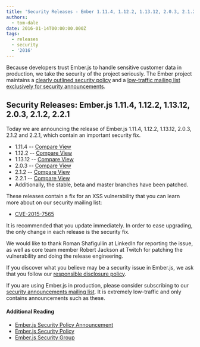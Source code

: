 ```yaml
---
title: 'Security Releases - Ember 1.11.4, 1.12.2, 1.13.12, 2.0.3, 2.1.2, 2.2.1'
authors:
  - tom-dale
date: 2016-01-14T00:00:00.000Z
tags:
  - releases
  - security
  - '2016'
---
```



Because developers trust Ember.js to handle sensitive customer data in
production, we take the security of the project seriously. The Ember
project maintains a [clearly outlined security policy](/security/) and a
[low-traffic mailing list exclusively for security
announcements](https://groups.google.com/forum/#!forum/ember-security).

## Security Releases: Ember.js 1.11.4, 1.12.2, 1.13.12, 2.0.3, 2.1.2, 2.2.1

Today we are announcing the release of Ember.js 1.11.4, 1.12.2, 1.13.12,
2.0.3, 2.1.2 and 2.2.1, which contain an important security fix.

* 1.11.4 -- [Compare View](https://github.com/emberjs/ember.js/compare/v1.11.3...v1.11.4)
* 1.12.2 -- [Compare View](https://github.com/emberjs/ember.js/compare/v1.12.1...v1.12.2)
* 1.13.12 -- [Compare View](https://github.com/emberjs/ember.js/compare/v1.13.11...v1.13.12)
* 2.0.3 -- [Compare View](https://github.com/emberjs/ember.js/compare/v2.0.2...v2.0.3)
* 2.1.2 -- [Compare View](https://github.com/emberjs/ember.js/compare/v2.1.1...v2.1.2)
* 2.2.1 -- [Compare View](https://github.com/emberjs/ember.js/compare/v2.2.0...v2.2.1)
* Additionally, the stable, beta and master branches have been patched.

These releases contain a fix for an XSS vulnerability that you can learn
more about on our security mailing list:

* [CVE-2015-7565](https://groups.google.com/forum/#!topic/ember-security/OfyQkoSuppY)

It is recommended that you update immediately. In order to ease
upgrading, the only change in each release is the security fix.

We would like to thank Roman Shafigullin at LinkedIn for reporting the
issue, as well as core team member Robert Jackson at Twitch for patching
the vulnerability and doing the release engineering.

If you discover what you believe may be a security issue in Ember.js, we
ask that you follow our [responsible disclosure
policy](/security/).

If you are using Ember.js in production, please consider subscribing to
our [security announcements mailing
list](https://groups.google.com/forum/#!forum/ember-security).  It is
extremely low-traffic and only contains announcements such as these.

#### Additional Reading

* [Ember.js Security Policy Announcement](/blog/2013/04/05/announcing-the-ember-security-policy.html)
* [Ember.js Security Policy](/security/)
* [Ember.js Security Group](https://groups.google.com/forum/#!forum/ember-security)

